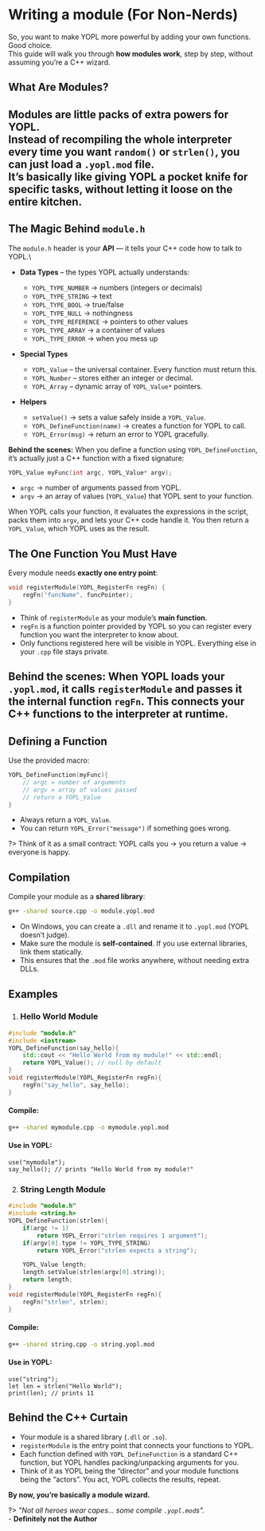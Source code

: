 # Writing a module (For Non-Nerds)

So, you want to make YOPL more powerful by adding your own functions. Good choice.\
This guide will walk you through **how modules work**, step by step, without assuming you’re a C++ wizard.

## What Are Modules?

Modules are little **packs of extra powers** for YOPL.\
Instead of recompiling the whole interpreter every time you want `random()` or `strlen()`, you can just load a `.yopl.mod` file.\
It’s basically like giving YOPL a pocket knife for specific tasks, without letting it loose on the entire kitchen.
---

## The Magic Behind `module.h`
The `module.h` header is your **API** — it tells your C++ code how to talk to YOPL.\
- **Data Types** – the types YOPL actually understands:
    - `YOPL_TYPE_NUMBER` → numbers (integers or decimals)
    - `YOPL_TYPE_STRING` → text
    - `YOPL_TYPE_BOOL` → true/false
    - `YOPL_TYPE_NULL` → nothingness
    - `YOPL_TYPE_REFERENCE` → pointers to other values
    - `YOPL_TYPE_ARRAY` → a container of values
    - `YOPL_TYPE_ERROR` → when you mess up

- **Special Types**
    - `YOPL_Value` – the universal container. Every function must return this.
    - `YOPL_Number` – stores either an integer or decimal.
    - `YOPL_Array` – dynamic array of `YOPL_Value*` pointers.

- **Helpers**
    - `setValue()` → sets a value safely inside a `YOPL_Value`.
    - `YOPL_DefineFunction(name)` → creates a function for YOPL to call.
    - `YOPL_Error(msg)` → return an error to YOPL gracefully.

**Behind the scenes:** When you define a function using `YOPL_DefineFunction`, it’s actually just a C++ function with a fixed signature:
```cpp
YOPL_Value myFunc(int argc, YOPL_Value* argv);
```

- `argc` → number of arguments passed from YOPL.
- `argv` → an array of values (`YOPL_Value`) that YOPL sent to your function.

When YOPL calls your function, it evaluates the expressions in the script, packs them into `argv`, and lets your C++ code handle it. You then return a `YOPL_Value`, which YOPL uses as the result.

## The One Function You Must Have
Every module needs **exactly one entry point**:
```cpp
void registerModule(YOPL_RegisterFn regFn) {
    regFn("funcName", funcPointer);
}
```
- Think of `registerModule` as your module’s **main function**.
- `regFn` is a function pointer provided by YOPL so you can register every function you want the interpreter to know about.
- Only functions registered here will be visible in YOPL. Everything else in your `.cpp` file stays private.

**Behind the scenes:**
When YOPL loads your `.yopl.mod`, it calls `registerModule` and passes it the internal function `regFn`. This connects your C++ functions to the interpreter at runtime.
---
## Defining a Function
Use the provided macro:
```cpp
YOPL_DefineFunction(myFunc){
    // argc = number of arguments
    // argv = array of values passed
    // return a YOPL_Value
}
```
- Always return a `YOPL_Value`.
- You can return `YOPL_Error("message")` if something goes wrong.

?> Think of it as a small contract: YOPL calls you → you return a value → everyone is happy.

## Compilation
Compile your module as a **shared library**:
```sh
g++ -shared source.cpp -o module.yopl.mod
```
- On Windows, you can create a `.dll` and rename it to `.yopl.mod` (YOPL doesn’t judge).
- Make sure the module is **self-contained**. If you use external libraries, link them statically.
- This ensures that the `.mod` file works anywhere, without needing extra DLLs.



## Examples
1. ### Hello World Module
```cpp
#include "module.h"
#include <iostream>
YOPL_DefineFunction(say_hello){
    std::cout << "Hello World from my module!" << std::endl;
    return YOPL_Value(); // null by default
}
void registerModule(YOPL_RegisterFn regFn){
    regFn("say_hello", say_hello);
}
```
#### Compile:
```sh
g++ -shared mymodule.cpp -o mymodule.yopl.mod
```
#### Use in YOPL:
```
use("mymodule");
say_hello(); // prints "Hello World from my module!"
```

2. ### String Length Module
```cpp
#include "module.h"
#include <string.h>
YOPL_DefineFunction(strlen){
    if(argc != 1)
        return YOPL_Error("strlen requires 1 argument");
    if(argv[0].type != YOPL_TYPE_STRING)
        return YOPL_Error("strlen expects a string");

    YOPL_Value length;
    length.setValue(strlen(argv[0].string));
    return length;
}
void registerModule(YOPL_RegisterFn regFn){
    regFn("strlen", strlen);
}
```

#### Compile:
```sh
g++ -shared string.cpp -o string.yopl.mod
```

#### Use in YOPL:
```
use("string");
let len = strlen("Hello World");
print(len); // prints 11
```

## Behind the C++ Curtain
- Your module is a shared library (`.dll` or `.so`).
- `registerModule` is the entry point that connects your functions to YOPL.
- Each function defined with `YOPL_DefineFunction` is a standard C++ function, but YOPL handles packing/unpacking arguments for you.
- Think of it as YOPL being the “director” and your module functions being the “actors”. You act, YOPL collects the results, repeat.

**By now, you’re basically a module wizard.**

?> *"Not all heroes wear capes… some compile `.yopl.mod`s".* \
\- **Definitely not the Author**